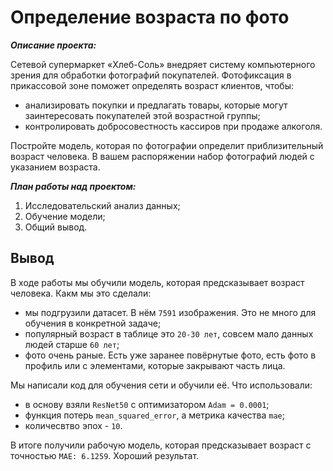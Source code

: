 # Определение возраста по фото
***Описание проекта:*** 

Сетевой супермаркет «Хлеб-Соль» внедряет систему компьютерного зрения для обработки фотографий покупателей. Фотофиксация в прикассовой зоне поможет определять возраст клиентов, чтобы:

- анализировать покупки и предлагать товары, которые могут заинтересовать покупателей этой возрастной группы;
- контролировать добросовестность кассиров при продаже алкоголя.


Постройте модель, которая по фотографии определит приблизительный возраст человека. В вашем распоряжении набор фотографий людей с указанием возраста.

***План работы над проектом:***
1. Исследовательский анализ данных;
2. Обучение модели;
3. Общий вывод.

## Вывод
В ходе работы мы обучили модель, которая предсказывает возраст человека. Какм мы это сделали:
- мы подгрузили датасет. В нём `7591` изображения. Это не много для обучения в конкретной задаче;
- популярный возраст в таблице это `20-30 лет`, совсем мало данных людей старше `60 лет`;
- фото очень раные. Есть уже заранее повёрнутые фото, есть фото в профиль или с элементами, которые закрывают часть лица.

Мы написали код для обучения сети и обучили её. 
Что использовали: 
- в основу взяли `ResNet50` с оптимизатором `Adam = 0.0001`;
- функция потерь `mean_squared_error`, а метрика качества `mae`;
- количесвтво эпох - `10`.

В итоге получили рабочую модель, которая предсказывает возраст с точностью `MAE: 6.1259`. Хороший результат.

